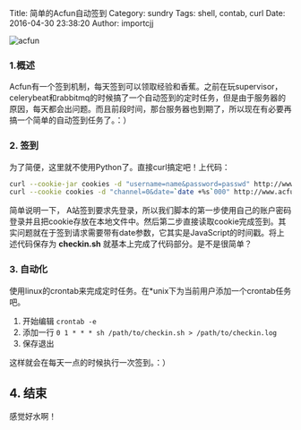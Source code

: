 Title: 简单的Acfun自动签到
Category: sundry
Tags: shell, contab, curl
Date: 2016-04-30 23:38:20
Author: importcjj

![acfun](http://7xsw69.com1.z0.glb.clouddn.com/acfun.jpg)

### 1.概述

Acfun有一个签到机制，每天签到可以领取经验和香蕉。之前在玩supervisor，celerybeat和rabbitmq的时候搞了一个自动签到的定时任务，但是由于服务器的原因，每天都会出问题。而且前段时间，那台服务器也到期了，所以现在有必要再搞一个简单的自动签到任务了。：）


### 2. 签到

为了简便，这里就不使用Python了。直接curl搞定吧！上代码：

``` sh
curl --cookie-jar cookies -d "username=name&password=passwd" http://www.acfun.tv/login.aspx && echo
curl --cookie cookies -d "channel=0&date=`date +%s`000" http://www.acfun.tv/webapi/record/actions/signin && echo

```

简单说明一下， A站签到要求先登录，所以我们脚本的第一步使用自己的账户密码登录并且把cookie存放在本地文件中。然后第二步直接读取cookie完成签到。其实问题就在于签到请求需要带有date参数，它其实是JavaScript的时间戳。将上述代码保存为 **checkin.sh** 就基本上完成了代码部分。是不是很简单？


### 3. 自动化

使用linux的crontab来完成定时任务。在*unix下为当前用户添加一个crontab任务吧。

1. 开始编辑 `crontab -e`
2. 添加一行 `0 1 * * * sh /path/to/checkin.sh > /path/to/checkin.log`
3. 保存退出

这样就会在每天一点的时候执行一次签到。：）



## 4. 结束

感觉好水啊！



